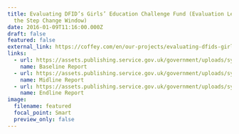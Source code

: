 ```yaml
---
title: Evaluating DFID’s Girls’ Education Challenge Fund (Evaluation Lead for
  the Step Change Window)
date: 2016-01-09T11:16:00.000Z
draft: false
featured: false
external_link: https://coffey.com/en/our-projects/evaluating-dfids-girls-education-challenge-fund/
links:
  - url: https://assets.publishing.service.gov.uk/government/uploads/system/uploads/attachment_data/file/646560/Baseline-report-Step-Change-Window-GEC.pdf
    name: Baseline Report
  - url: https://assets.publishing.service.gov.uk/government/uploads/system/uploads/attachment_data/file/646589/Midline-Eval-Step-Change-GEC.pdf
    name: Midline Report
  - url: https://assets.publishing.service.gov.uk/government/uploads/system/uploads/attachment_data/file/700963/Endline-report-Girls-Education-Challenge-Step-Change-Window.pdf
    name: Endline Report
image:
  filename: featured
  focal_point: Smart
  preview_only: false
---
```

